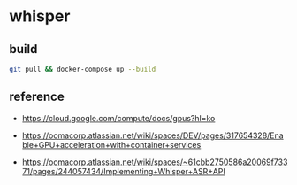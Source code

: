 # whisper

## build

```sh
git pull && docker-compose up --build
```

## reference

- https://cloud.google.com/compute/docs/gpus?hl=ko

- https://oomacorp.atlassian.net/wiki/spaces/DEV/pages/317654328/Enable+GPU+acceleration+with+container+services
- https://oomacorp.atlassian.net/wiki/spaces/~61cbb2750586a20069f73371/pages/244057434/Implementing+Whisper+ASR+API
